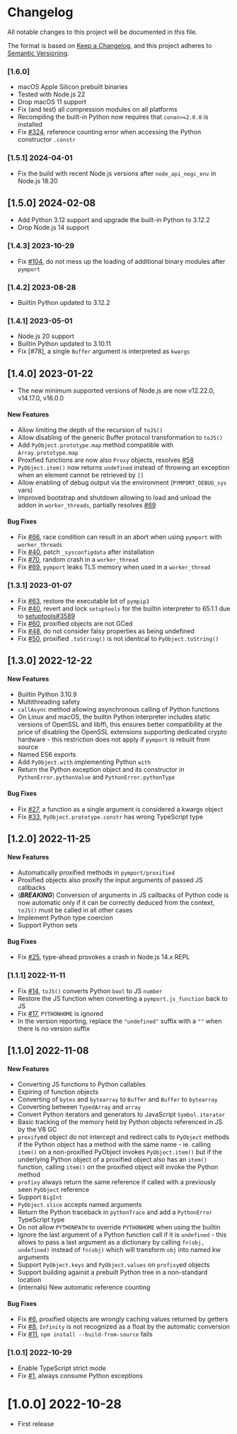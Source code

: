 # Changelog

All notable changes to this project will be documented in this file.

The format is based on [Keep a Changelog](https://keepachangelog.com/en/1.0.0/),
and this project adheres to [Semantic Versioning](https://semver.org/spec/v2.0.0.html).

### [1.6.0]
 - macOS Apple Silicon prebuilt binaries
 - Tested with Node.js 22
 - Drop macOS 11 support
 - Fix (and test) all compression modules on all platforms
 - Recompiling the built-in Python now requires that `conan>=2.0.0` is installed
 - Fix [#324](https://github.com/mmomtchev/pymport/issues/324), reference counting error when accessing the Python constructor `.constr`
 
### [1.5.1] 2024-04-01
 - Fix the build with recent Node.js versions after `node_api_nogc_env` in Node.js 18.20

## [1.5.0] 2024-02-08
 - Add Python 3.12 support and upgrade the built-in Python to 3.12.2
 - Drop Node.js 14 support

### [1.4.3] 2023-10-29
 - Fix [#104](https://github.com/mmomtchev/pymport/issues/104), do not mess up the loading of additional binary modules after `pymport`

### [1.4.2] 2023-08-28
 - Builtin Python updated to 3.12.2

### [1.4.1] 2023-05-01
 - Node.js 20 support
 - Builtin Python updated to 3.10.11
 - Fix [#78], a single `Buffer` argument is interpreted as `kwargs`

## [1.4.0] 2023-01-22
 - The new minimum supported versions of Node.js are now v12.22.0, v14.17.0, v16.0.0

#### New Features
 - Allow limiting the depth of the recursion of `toJS()`
 - Allow disabling of the generic Buffer protocol transformation to `toJS()`
 - Add `PyObject.prototype.map` method compatible with `Array.prototype.map`
 - Proxified functions are now also `Proxy` objects, resolves [#58](https://github.com/mmomtchev/pymport/issues/58)
 - `PyObject.item()` now returns `undefined` instead of throwing an exception when an element cannot be retrieved by `[]`
 - Allow enabling of debug output via the environment (`PYMPORT_DEBUG_sys` vars)
 - Improved bootstrap and shutdown allowing to load and unload the addon in `worker_threads`, partially resolves [#69](https://github.com/mmomtchev/pymport/issues/69)

#### Bug Fixes
 - Fix [#66](https://github.com/mmomtchev/pymport/issues/66), race condition can result in an abort when using `pymport` with `worker_threads`
 - Fix [#40](https://github.com/mmomtchev/pymport/issues/40), patch `_sysconfigdata` after installation
 - Fix [#70](https://github.com/mmomtchev/pymport/issues/70), random crash in a `worker_thread`
 - Fix [#69](https://github.com/mmomtchev/pymport/issues/69), `pymport` leaks TLS memory when used in a `worker_thread`

### [1.3.1] 2023-01-07

 - Fix [#63](https://github.com/mmomtchev/pymport/issues/63), restore the executable bit of `pympip3`
 - Fix [#40](https://github.com/mmomtchev/pymport/issues/40), revert and lock `setuptools` for the builtin interpreter to 65.1.1 due to [setuptools#3589](https://github.com/pypa/setuptools/issues/3589)
 - Fix [#60](https://github.com/mmomtchev/pymport/issues/60), proxified objects are not GCed
 - Fix [#48](https://github.com/mmomtchev/pymport/issues/48), do not consider falsy properties as being undefined
 - Fix [#50](https://github.com/mmomtchev/pymport/issues/50), proxified `.toString()` is not identical to `PyObject.toString()`

## [1.3.0] 2022-12-22

#### New Features
 - Builtin Python 3.10.9
 - Multithreading safety
 - `callAsync` method allowing asynchronous calling of Python functions
 - On Linux and macOS, the builtin Python interpreter includes static versions of OpenSSL and libffi, this ensures better compatibility at the price of disabling the OpenSSL extensions supporting dedicated crypto hardware - this restriction does not apply if `pymport` is rebuilt from source
 - Named ES6 exports
 - Add `PyObject.with` implementing Python `with`
 - Return the Python exception object and its constructor in `PythonError.pythonValue` and `PythonError.pythonType`

#### Bug Fixes
 - Fix [#27](https://github.com/mmomtchev/pymport/issues/27), a function as a single argument is considered a kwargs object
 - Fix [#33](https://github.com/mmomtchev/pymport/issues/33), `PyObject.prototype.constr` has wrong TypeScript type

## [1.2.0] 2022-11-25

#### New Features
 - Automatically proxified methods in `pymport/proxified`
 - Proxified objects also proxify the input arguments of passed JS callbacks
 - (***BREAKING***) Conversion of arguments in JS callbacks of Python code is now automatic only if it can be correctly deduced from the context, `toJS()` must be called in all other cases
 - Implement Python type coercion
 - Support Python sets
 
#### Bug Fixes
- Fix [#25](https://github.com/mmomtchev/pymport/issues/25), type-ahead provokes a crash in Node.js 14.x REPL

### [1.1.1] 2022-11-11
- Fix [#14](https://github.com/mmomtchev/pymport/issues/14), `toJS()` converts Python `bool` to JS `number`
- Restore the JS function when converting a `pymport.js_function` back to JS
- Fix [#17](https://github.com/mmomtchev/pymport/issues/17), `PYTHONHOME` is ignored
- In the version reporting, replace the `"undefined"` suffix with a `""` when there is no version suffix

## [1.1.0] 2022-11-08

#### New Features
- Converting JS functions to Python callables
- Expiring of function objects
- Converting of `bytes` and `bytearray` to `Buffer` and `Buffer` to `bytearray`
- Converting between `TypedArray` and `array`
- Convert Python iterators and generators to JavaScript `Symbol.iterator`
- Basic tracking of the memory held by Python objects referenced in JS by the V8 GC
- `proxify`ed object do not intercept and redirect calls to `PyObject` methods if the Python object has a method with the same name - ie. calling `item()` on a non-proxified PyObject invokes `PyObject.item()` but if the underlying Python object of a proxified object also has an `item()` function, calling `item()` on the proxified object will invoke the Python method
- `profixy` always return the same reference if called with a previously seen `PyObject` reference
- Support `BigInt`
- `PyObject.slice` accepts named arguments
- Return the Python traceback in `pythonTrace` and add a `PythonError` TypeScript type
- Do not allow `PYTHONPATH` to override `PYTHONHOME` when using the builtin
- Ignore the last argument of a Python function call if it is `undefined` - this allows to pass a last argument as a dictionary by calling `fn(obj, undefined)` instead of `fn(obj)` which will transform `obj` into named kw arguments
- Support `PyObject.keys` and `PyObject.values` on `profixy`ed objects
- Support building against a prebuilt Python tree in a non-standard location
- (internals) New automatic reference counting

#### Bug Fixes
- Fix [#6](https://github.com/mmomtchev/pymport/issues/6), proxified objects are wrongly caching values returned by getters
- Fix [#8](https://github.com/mmomtchev/pymport/issues/8), `Infinity` is not recognized as a float by the automatic conversion
- Fix [#11](https://github.com/mmomtchev/pymport/issues/11), `npm install --build-from-source` fails

### [1.0.1] 2022-10-29

- Enable TypeScript strict mode
- Fix [#1](https://github.com/mmomtchev/pymport/issues/1), always consume Python exceptions

# [1.0.0] 2022-10-28

- First release
